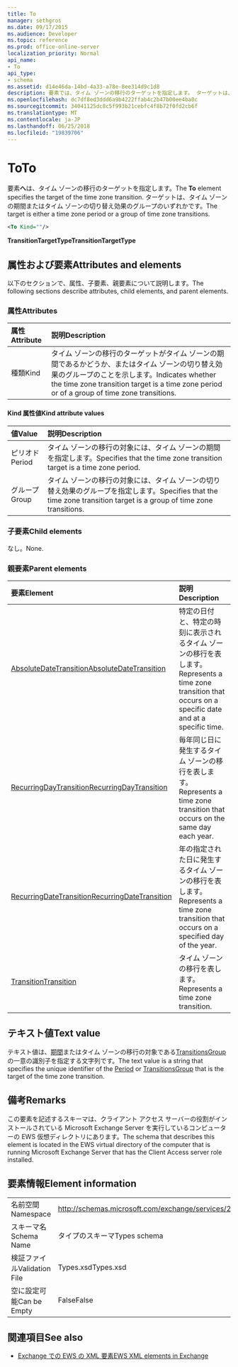 ```yaml
---
title: To
manager: sethgros
ms.date: 09/17/2015
ms.audience: Developer
ms.topic: reference
ms.prod: office-online-server
localization_priority: Normal
api_name:
- To
api_type:
- schema
ms.assetid: d14e46da-14bd-4a33-a78e-8ee314d9c1d8
description: 要素では、タイム ゾーンの移行のターゲットを指定します。 ターゲットは、タイム ゾーンの期間またはタイム ゾーンの切り替え効果のグループのいずれかです。
ms.openlocfilehash: dc7df8ed3ddd6a9b4222ffab4c2b47b00ee4ba0c
ms.sourcegitcommit: 34041125dc8c5f993b21cebfc4f8b72f0fd2cb6f
ms.translationtype: MT
ms.contentlocale: ja-JP
ms.lasthandoff: 06/25/2018
ms.locfileid: "19839706"
---
```

# <a name="to"></a><span data-ttu-id="10dec-104">To</span><span class="sxs-lookup"><span data-stu-id="10dec-104">To</span></span>

<span data-ttu-id="10dec-105">要素**へ**は、タイム ゾーンの移行のターゲットを指定します。</span><span class="sxs-lookup"><span data-stu-id="10dec-105">The **To** element specifies the target of the time zone transition.</span></span> <span data-ttu-id="10dec-106">ターゲットは、タイム ゾーンの期間またはタイム ゾーンの切り替え効果のグループのいずれかです。</span><span class="sxs-lookup"><span data-stu-id="10dec-106">The target is either a time zone period or a group of time zone transitions.</span></span> 
  
```xml
<To Kind=""/>
```

 <span data-ttu-id="10dec-107">**TransitionTargetType**</span><span class="sxs-lookup"><span data-stu-id="10dec-107">**TransitionTargetType**</span></span>
## <a name="attributes-and-elements"></a><span data-ttu-id="10dec-108">属性および要素</span><span class="sxs-lookup"><span data-stu-id="10dec-108">Attributes and elements</span></span>

<span data-ttu-id="10dec-109">以下のセクションで、属性、子要素、親要素について説明します。</span><span class="sxs-lookup"><span data-stu-id="10dec-109">The following sections describe attributes, child elements, and parent elements.</span></span>
  
### <a name="attributes"></a><span data-ttu-id="10dec-110">属性</span><span class="sxs-lookup"><span data-stu-id="10dec-110">Attributes</span></span>

|<span data-ttu-id="10dec-111">**属性**</span><span class="sxs-lookup"><span data-stu-id="10dec-111">**Attribute**</span></span>|<span data-ttu-id="10dec-112">**説明**</span><span class="sxs-lookup"><span data-stu-id="10dec-112">**Description**</span></span>|
|:-----|:-----|
|<span data-ttu-id="10dec-113">種類</span><span class="sxs-lookup"><span data-stu-id="10dec-113">Kind</span></span>  <br/> |<span data-ttu-id="10dec-114">タイム ゾーンの移行のターゲットがタイム ゾーンの期間であるかどうか、またはタイム ゾーンの切り替え効果のグループのことを示します。</span><span class="sxs-lookup"><span data-stu-id="10dec-114">Indicates whether the time zone transition target is a time zone period or of a group of time zone transitions.</span></span>  <br/> |
   
#### <a name="kind-attribute-values"></a><span data-ttu-id="10dec-115">Kind 属性値</span><span class="sxs-lookup"><span data-stu-id="10dec-115">Kind attribute values</span></span>

|<span data-ttu-id="10dec-116">**値**</span><span class="sxs-lookup"><span data-stu-id="10dec-116">**Value**</span></span>|<span data-ttu-id="10dec-117">**説明**</span><span class="sxs-lookup"><span data-stu-id="10dec-117">**Description**</span></span>|
|:-----|:-----|
|<span data-ttu-id="10dec-118">ピリオド</span><span class="sxs-lookup"><span data-stu-id="10dec-118">Period</span></span>  <br/> |<span data-ttu-id="10dec-119">タイム ゾーンの移行の対象には、タイム ゾーンの期間を指定します。</span><span class="sxs-lookup"><span data-stu-id="10dec-119">Specifies that the time zone transition target is a time zone period.</span></span>  <br/> |
|<span data-ttu-id="10dec-120">グループ</span><span class="sxs-lookup"><span data-stu-id="10dec-120">Group</span></span>  <br/> |<span data-ttu-id="10dec-121">タイム ゾーンの移行の対象には、タイム ゾーンの切り替え効果のグループを指定します。</span><span class="sxs-lookup"><span data-stu-id="10dec-121">Specifies that the time zone transition target is a group of time zone transitions.</span></span>  <br/> |
   
### <a name="child-elements"></a><span data-ttu-id="10dec-122">子要素</span><span class="sxs-lookup"><span data-stu-id="10dec-122">Child elements</span></span>

<span data-ttu-id="10dec-123">なし。</span><span class="sxs-lookup"><span data-stu-id="10dec-123">None.</span></span>
  
### <a name="parent-elements"></a><span data-ttu-id="10dec-124">親要素</span><span class="sxs-lookup"><span data-stu-id="10dec-124">Parent elements</span></span>

|<span data-ttu-id="10dec-125">**要素**</span><span class="sxs-lookup"><span data-stu-id="10dec-125">**Element**</span></span>|<span data-ttu-id="10dec-126">**説明**</span><span class="sxs-lookup"><span data-stu-id="10dec-126">**Description**</span></span>|
|:-----|:-----|
|[<span data-ttu-id="10dec-127">AbsoluteDateTransition</span><span class="sxs-lookup"><span data-stu-id="10dec-127">AbsoluteDateTransition</span></span>](absolutedatetransition.md) <br/> |<span data-ttu-id="10dec-128">特定の日付と、特定の時刻に表示されるタイム ゾーンの移行を表します。</span><span class="sxs-lookup"><span data-stu-id="10dec-128">Represents a time zone transition that occurs on a specific date and at a specific time.</span></span>  <br/> |
|[<span data-ttu-id="10dec-129">RecurringDayTransition</span><span class="sxs-lookup"><span data-stu-id="10dec-129">RecurringDayTransition</span></span>](recurringdaytransition.md) <br/> |<span data-ttu-id="10dec-130">毎年同じ日に発生するタイム ゾーンの移行を表します。</span><span class="sxs-lookup"><span data-stu-id="10dec-130">Represents a time zone transition that occurs on the same day each year.</span></span>  <br/> |
|[<span data-ttu-id="10dec-131">RecurringDateTransition</span><span class="sxs-lookup"><span data-stu-id="10dec-131">RecurringDateTransition</span></span>](recurringdatetransition.md) <br/> |<span data-ttu-id="10dec-132">年の指定された日に発生するタイム ゾーンの移行を表します。</span><span class="sxs-lookup"><span data-stu-id="10dec-132">Represents a time zone transition that occurs on a specified day of the year.</span></span>  <br/> |
|[<span data-ttu-id="10dec-133">Transition</span><span class="sxs-lookup"><span data-stu-id="10dec-133">Transition</span></span>](transition.md) <br/> |<span data-ttu-id="10dec-134">タイム ゾーンの移行を表します。</span><span class="sxs-lookup"><span data-stu-id="10dec-134">Represents a time zone transition.</span></span>  <br/> |
   
## <a name="text-value"></a><span data-ttu-id="10dec-135">テキスト値</span><span class="sxs-lookup"><span data-stu-id="10dec-135">Text value</span></span>

<span data-ttu-id="10dec-136">テキスト値は、[期間](period.md)またはタイム ゾーンの移行の対象である[TransitionsGroup](transitionsgroup.md)の一意の識別子を指定する文字列です。</span><span class="sxs-lookup"><span data-stu-id="10dec-136">The text value is a string that specifies the unique identifier of the [Period](period.md) or [TransitionsGroup](transitionsgroup.md) that is the target of the time zone transition.</span></span> 
  
## <a name="remarks"></a><span data-ttu-id="10dec-137">備考</span><span class="sxs-lookup"><span data-stu-id="10dec-137">Remarks</span></span>

<span data-ttu-id="10dec-138">この要素を記述するスキーマは、クライアント アクセス サーバーの役割がインストールされている Microsoft Exchange Server を実行しているコンピューターの EWS 仮想ディレクトリにあります。</span><span class="sxs-lookup"><span data-stu-id="10dec-138">The schema that describes this element is located in the EWS virtual directory of the computer that is running Microsoft Exchange Server that has the Client Access server role installed.</span></span>
  
## <a name="element-information"></a><span data-ttu-id="10dec-139">要素情報</span><span class="sxs-lookup"><span data-stu-id="10dec-139">Element information</span></span>

|||
|:-----|:-----|
|<span data-ttu-id="10dec-140">名前空間</span><span class="sxs-lookup"><span data-stu-id="10dec-140">Namespace</span></span>  <br/> |http://schemas.microsoft.com/exchange/services/2006/types  <br/> |
|<span data-ttu-id="10dec-141">スキーマ名</span><span class="sxs-lookup"><span data-stu-id="10dec-141">Schema Name</span></span>  <br/> |<span data-ttu-id="10dec-142">タイプのスキーマ</span><span class="sxs-lookup"><span data-stu-id="10dec-142">Types schema</span></span>  <br/> |
|<span data-ttu-id="10dec-143">検証ファイル</span><span class="sxs-lookup"><span data-stu-id="10dec-143">Validation File</span></span>  <br/> |<span data-ttu-id="10dec-144">Types.xsd</span><span class="sxs-lookup"><span data-stu-id="10dec-144">Types.xsd</span></span>  <br/> |
|<span data-ttu-id="10dec-145">空に設定可能</span><span class="sxs-lookup"><span data-stu-id="10dec-145">Can be Empty</span></span>  <br/> |<span data-ttu-id="10dec-146">False</span><span class="sxs-lookup"><span data-stu-id="10dec-146">False</span></span>  <br/> |
   
## <a name="see-also"></a><span data-ttu-id="10dec-147">関連項目</span><span class="sxs-lookup"><span data-stu-id="10dec-147">See also</span></span>



- [<span data-ttu-id="10dec-148">Exchange での EWS の XML 要素</span><span class="sxs-lookup"><span data-stu-id="10dec-148">EWS XML elements in Exchange</span></span>](ews-xml-elements-in-exchange.md)

